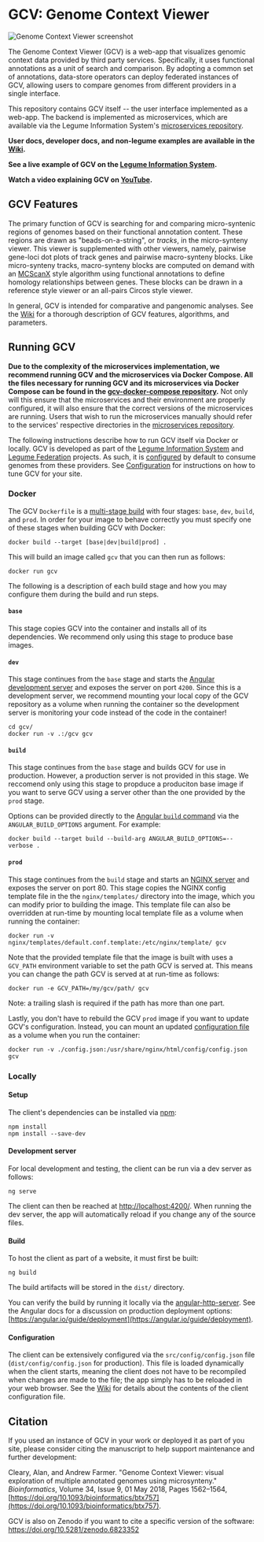 # GCV: Genome Context Viewer

![Genome Context Viewer screenshot](/doc/img/screenshot.png)

The Genome Context Viewer (GCV) is a web-app that visualizes genomic context data provided by third party services.
Specifically, it uses functional annotations as a unit of search and comparison.
By adopting a common set of annotations, data-store operators can deploy federated instances of GCV, allowing users to compare genomes from different providers in a single interface.

This repository contains GCV itself -- the user interface implemented as a web-app.
The backend is implemented as microservices, which are available via the Legume Information System's [microservices repository](https://github.com/legumeinfo/microservices).

**User docs, developer docs, and non-legume examples are available in the [Wiki](https://github.com/legumeinfo/gcv/wiki).**

**See a live example of GCV on the [Legume Information System](https://gcv.legumeinfo.org/).**

**Watch a video explaining GCV on [YouTube](https://www.youtube.com/watch?v=ATPzVIrTW0s&t=1359s).**


## GCV Features

The primary function of GCV is searching for and comparing micro-syntenic regions of genomes based on their functional annotation content.
These regions are drawn as "beads-on-a-string", or _tracks_, in the micro-synteny viewer.
This viewer is supplemented with other viewers, namely, pairwise gene-loci dot plots of track genes and pairwise macro-synteny blocks.
Like micro-synteny tracks, macro-synteny blocks are computed on demand with an [MCScanX](https://doi.org/10.1093/nar/gkr1293) style algorithm using functional annotations to define homology relationships between genes.
These blocks can be drawn in a reference style viewer or an all-pairs Circos style viewer.

In general, GCV is intended for comparative and pangenomic analyses.
See the [Wiki](https://github.com/legumeinfo/lis_context_viewer/wiki/User-Help) for a thorough description of GCV features, algorithms, and parameters.


## Running GCV

**Due to the complexity of the microservices implementation, we recommend running GCV and the microservices via Docker Compose.
All the files necessary for running GCV and its microservices via Docker Compose can be found in the [gcv-docker-compose repository](https://github.com/legumeinfo/gcv-docker-compose).**
Not only will this ensure that the microservices and their environment are properly configured, it will also ensure that the correct versions of the microservices are running.
Users that wish to run the microservices manually should refer to the services' respective directories in the [microservices repository](https://github.com/legumeinfo/microservices).

The following instructions describe how to run GCV itself via Docker or locally.
GCV is developed as part of the [Legume Information System](https://legumeinfo.org/) and [Legume Federation](https://www.legumefederation.org/) projects.
As such, it is [configured](https://github.com/legumeinfo/gcv/wiki/Client-Configuration) by default to consume genomes from these providers.
See [Configuration](#configuration) for instructions on how to tune GCV for your site.

### Docker

The GCV `Dockerfile` is a [multi-stage build](https://docs.docker.com/develop/develop-images/multistage-build/) with four stages: `base`, `dev`, `build`, and `prod`.
In order for your image to behave correctly you must specify one of these stages when building GCV with Docker:
```console
docker build --target [base|dev|build|prod] .
```
This will build an image called `gcv` that you can then run as follows:
```console
docker run gcv
```

The following is a description of each build stage and how you may configure them during the build and run steps.

#### `base`
This stage copies GCV into the container and installs all of its dependencies.
We recommend only using this stage to produce base images.

#### `dev`
This stage continues from the `base` stage and starts the [Angular development server](#development-server) and exposes the server on port `4200`.
Since this is a development server, we recommend mounting your local copy of the GCV repository as a volume when running the container so the development server is monitoring your code instead of the code in the container!
```console
cd gcv/
docker run -v .:/gcv gcv
```

#### `build`
This stage continues from the `base` stage and builds GCV for use in production.
However, a production server is not provided in this stage.
We reccomend only using this stage to propduce a produciton base image if you want to serve GCV using a server other than the one provided by the `prod` stage.

Options can be provided directly to the [Angular `build` command](https://angular.io/cli/build) via the `ANGULAR_BUILD_OPTIONS` argument.
For example:
```console
docker build --target build --build-arg ANGULAR_BUILD_OPTIONS=--verbose .
```

#### `prod`
This stage continues from the `build` stage and starts an [NGINX server](https://nginx.org/en/) and exposes the server on port 80.
This stage copies the NGINX config template file in the the `nginx/templates/` directory into the image, which you can modify prior to building the image.
This template file can also be overridden at run-time by mounting local template file as a volume when running the container:
```console
docker run -v nginx/templates/default.conf.template:/etc/nginx/template/ gcv
```
Note that the provided template file that the image is built with uses a `GCV_PATH` environment variable to set the path GCV is served at.
This means you can change the path GCV is served at at run-time as follows:
```console
docker run -e GCV_PATH=/my/gcv/path/ gcv
```
Note: a trailing slash is required if the path has more than one part.

Lastly, you don't have to rebuild the GCV `prod` image if you want to update GCV's configuration.
Instead, you can mount an updated [configuration file](#configuration) as a volume when you run the container:
```
docker run -v ./config.json:/usr/share/nginx/html/config/config.json gcv
```


### Locally

#### Setup

The client's dependencies can be installed via [npm](https://www.npmjs.com/):
```console
npm install
npm install --save-dev
```

#### Development server

For local development and testing, the client can be run via a dev server as follows:
```console
ng serve
```

The client can then be reached at [http://localhost:4200/](http://localhost:4200/).
When running the dev server, the app will automatically reload if you change any of the source files.

#### Build

To host the client as part of a website, it must first be built:
```console
ng build
```

The build artifacts will be stored in the `dist/` directory.

You can verify the build by running it locally via the [angular-http-server](https://www.npmjs.com/package/angular-http-server).
See the Angular docs for a discussion on production deployment options: [https://angular.io/guide/deployment](https://angular.io/guide/deployment).

#### Configuration

The client can be extensively configured via the `src/config/config.json` file (`dist/config/config.json` for production).
This file is loaded dynamically when the client starts, meaning the client does not have to be recompiled when changes are made to the file; the app simply has to be reloaded in your web browser.
See the [Wiki](https://github.com/legumeinfo/lis_context_viewer/wiki/Client-Configuration) for details about the contents of the client configuration file.

## Citation
If you used an instance of GCV in your work or deployed it as part of you site, please consider citing the manuscript to help support maintenance and further development:

Cleary, Alan, and Andrew Farmer. "Genome Context Viewer: visual exploration of multiple annotated genomes using microsynteny." _Bioinformatics_, Volume 34, Issue 9, 01 May 2018, Pages 1562&ndash;1564, [https://doi.org/10.1093/bioinformatics/btx757](https://doi.org/10.1093/bioinformatics/btx757).

GCV is also on Zenodo if you want to cite a specific version of the software: https://doi.org/10.5281/zenodo.6823352
